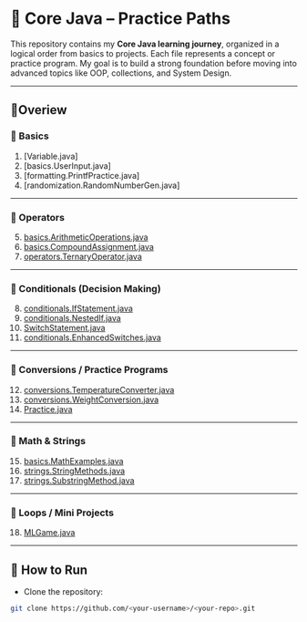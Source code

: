 # 🌿 Core Java – Practice Paths

This repository contains my **Core Java learning journey**, organized in a logical order from basics to projects.
Each file represents a concept or practice program.
My goal is to build a strong foundation before moving into advanced topics like OOP, collections, and System Design.

---

## 🧋Overiew

### 🍁 Basics
1. [Variable.java]
2. [basics.UserInput.java]
3. [formatting.PrintfPractice.java]
4. [randomization.RandomNumberGen.java]

---

### 🍁 Operators
5. [basics.ArithmeticOperations.java](src/05_ArithmeticOperations.java)
6. [basics.CompoundAssignment.java](src/06_CompoundAssignment.java)
7. [operators.TernaryOperator.java](src/07_TernaryOperator.java)

---

### 🍁 Conditionals (Decision Making)
8. [conditionals.IfStatement.java](src/08_IfStatement.java)
9. [conditionals.NestedIf.java](src/09_NestedIf.java)
10. [SwitchStatement.java](src/10_SwitchStatement.java)
11. [conditionals.EnhancedSwitches.java](src/11_EnhancedSwitches.java)

---

### 🍁 Conversions / Practice Programs
12. [conversions.TemperatureConverter.java](src/12_TemperatureConverter.java)
13. [conversions.WeightConversion.java](src/13_WeightConversion.java)
14. [Practice.java](src/14_Practice.java)

---

### 🍁 Math & Strings
15. [basics.MathExamples.java](src/15_MathExamples.java)
16. [strings.StringMethods.java](src/16_StringMethods.java)
17. [strings.SubstringMethod.java](src/17_SubstringMethod.java)

---

### 🍁 Loops / Mini Projects
18. [MLGame.java](src/18_MLGame.java)

---

## 🚀 How to Run
- Clone the repository:
```bash
git clone https://github.com/<your-username>/<your-repo>.git
